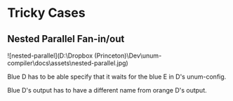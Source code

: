 # Tricky Cases

## Nested Parallel Fan-in/out

![nested-parallel](D:\Dropbox (Princeton)\Dev\unum-compiler\docs\assets\nested-parallel.jpg)

Blue D has to be able specify that it waits for the blue E in D's unum-config.

Blue D's output has to have a different name from orange D's output.


